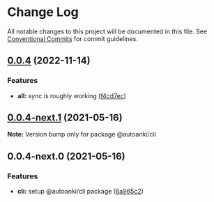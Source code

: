# Change Log

All notable changes to this project will be documented in this file.
See [Conventional Commits](https://conventionalcommits.org) for commit guidelines.

## [0.0.4](https://github.com/chenlijun99/autoanki/compare/@autoanki/cli@0.0.4-next.1...@autoanki/cli@0.0.4) (2022-11-14)

### Features

- **all:** sync is roughly working ([f4cd7ec](https://github.com/chenlijun99/autoanki/commit/f4cd7ec4b4a36e5ef936612b913e7aef77308ef9))

## [0.0.4-next.1](https://github.com/chenlijun99/autoanki/compare/@autoanki/cli@0.0.4-next.0...@autoanki/cli@0.0.4-next.1) (2021-05-16)

**Note:** Version bump only for package @autoanki/cli

## 0.0.4-next.0 (2021-05-16)

### Features

- **cli:** setup @autoanki/cli package ([6a965c2](https://github.com/chenlijun99/autoanki/commit/6a965c27bd49c93745a8fdccf34d5f2c61b7f2d6))
